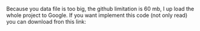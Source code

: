 ﻿Because you data file is too big, the github limitation is 60 mb, I up load the whole project to Google.
If you want implement this code (not only read) you can download fron this link:  